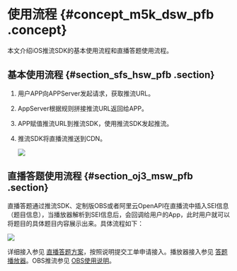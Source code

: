 # 使用流程 {#concept_m5k_dsw_pfb .concept}

本文介绍iOS推流SDK的基本使用流程和直播答题使用流程。

## 基本使用流程 {#section_sfs_hsw_pfb .section}

1.  用户APP向APPServer发起请求，获取推流URL。
2.  AppServer根据规则拼接推流URL返回给APP。
3.  APP赋值推流URL到推流SDK，使用推流SDK发起推流。
4.  推流SDK将直播流推送到CDN。

    ![](http://static-aliyun-doc.oss-cn-hangzhou.aliyuncs.com/assets/img/40317/154088462321024_zh-CN.png)


## 直播答题使用流程 {#section_oj3_msw_pfb .section}

直播答题通过推流SDK、定制版OBS或者阿里云OpenAPI在直播流中插入SEI信息（题目信息），当播放器解析到SEI信息后，会回调给用户的App，此时用户就可以将题目的具体题目内容展示出来。具体流程如下：

![](http://static-aliyun-doc.oss-cn-hangzhou.aliyuncs.com/assets/img/40317/154088462321025_zh-CN.png)

详细接入参见 [直播答题方案](../../../../cn.zh-CN/.md#)，按照说明提交工单申请接入。播放器接入参见 [答题播放器](https://help.aliyun.com/document_detail/61431.html?spm=a2c4g.11186623.2.20.310b592cC4piqk)。OBS推流参见 [OBS使用说明](../../../../cn.zh-CN/.md#)。


